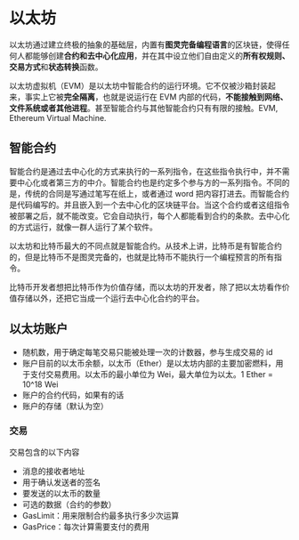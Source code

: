 # 以太坊

以太坊通过建立终极的抽象的基础层，内置有**图灵完备编程语言**的区块链，使得任何人都能够创建**合约和去中心化应用**，并在其中设立他们自由定义的**所有权规则、交易方式**和**状态转换**函数。

以太坊虚拟机（EVM）是以太坊中智能合约的运行环境。它不仅被沙箱封装起来，事实上它被**完全隔离**，也就是说运行在 EVM 内部的代码，**不能接触到网络、文件系统或者其他进程**。甚至智能合约与其他智能合约只有有限的接触。EVM, Ethereum Virtual Machine.

## 智能合约

智能合约是通过去中心化的方式来执行的一系列指令，在这些指令执行中，并不需要中心化或者第三方的中介。智能合约也是约定多个参与方的一系列指令。不同的是，传统的合同是写通过笔写在纸上，或者通过 word 把内容打进去。而智能合约是代码编写的。并且嵌入到一个去中心化的区块链平台。当这个合约或者这组指令被部署之后，就不能改变。它会自动执行，每个人都能看到合约的条款。去中心化的方式运行，就像一群人运行了某个软件。

以太坊和比特币最大的不同点就是智能合约。从技术上讲，比特币是有智能合约的，但是比特币不是图灵完备的，也就是比特币不能执行一个编程预言的所有指令。

比特币开发者想把比特币作为价值存储，而以太坊的开发者，除了把以太坊看作价值存储以外，还把它当成一个运行去中心化合约的平台。

## 以太坊账户

- 随机数，用于确定每笔交易只能被处理一次的计数器，参与生成交易的 id
- 账户目前的以太币余额，以太币（Ether）是以太坊内部的主要加密燃料，用于支付交易费用。以太币的最小单位为 Wei，最大单位为以太。1 Ether = 10^18 Wei
- 账户的合约代码，如果有的话
- 账户的存储（默认为空）

### 交易

交易包含的以下内容

- 消息的接收者地址
- 用于确认发送者的签名
- 要发送的以太币的数量
- 可选的数据（合约的参数）
- GasLimit：用来限制合约最多执行多少次运算
- GasPrice：每次计算需要支付的费用
